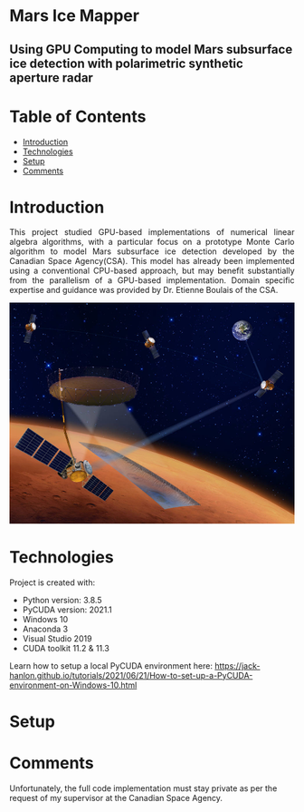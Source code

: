# Mars Ice Mapper
## Using GPU Computing to model Mars subsurface ice detection with polarimetric synthetic aperture radar
# Table of Contents
* [Introduction](#introduction)
* [Technologies](#tech)
* [Setup](#setup)
* [Comments](#comments)

# Introduction
<div style="text-align: justify">This project studied GPU-based implementations of numerical linear algebra algorithms, with a particular focus on a prototype Monte Carlo algorithm to model Mars subsurface ice detection developed by the Canadian Space Agency(CSA). 
This model has already been implemented using a conventional CPU-based approach, but may benefit substantially from the parallelism of a GPU-based implementation. Domain specific expertise and guidance was provided by Dr. Etienne Boulais of the CSA. </div>

![](https://github.com/jack-hanlon/mars-ice/blob/main/img/ice_mapper.jpg)
# Technologies
Project is created with:
* Python version: 3.8.5
* PyCUDA version: 2021.1
* Windows 10
* Anaconda 3
* Visual Studio 2019
* CUDA toolkit 11.2 & 11.3

Learn how to setup a local PyCUDA environment here: https://jack-hanlon.github.io/tutorials/2021/06/21/How-to-set-up-a-PyCUDA-environment-on-Windows-10.html

# Setup

# Comments
Unfortunately, the full code implementation must stay private as per the request of my supervisor at the Canadian Space Agency.


